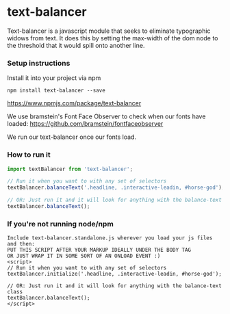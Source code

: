 # text-balancer

Text-balancer is a javascript module that seeks to eliminate typographic widows from text. It does this by setting the max-width of the dom node to the threshold that it would spill onto another line.

### Setup instructions

Install it into your project via npm

`npm install text-balancer --save`

https://www.npmjs.com/package/text-balancer

We use bramstein's Font Face Observer to check when our fonts have loaded: https://github.com/bramstein/fontfaceobserver

We run our text-balancer once our fonts load.

### How to run it

```javascript
import textBalancer from 'text-balancer';

// Run it when you want to with any set of selectors
textBalancer.balanceText('.headline, .interactive-leadin, #horse-god');

// OR: Just run it and it will look for anything with the balance-text class
textBalancer.balanceText();
```

### If you're not running node/npm
```
Include text-balancer.standalone.js wherever you load your js files
and then:
PUT THIS SCRIPT AFTER YOUR MARKUP IDEALLY UNDER THE BODY TAG
OR JUST WRAP IT IN SOME SORT OF AN ONLOAD EVENT :)
<script>
// Run it when you want to with any set of selectors
textBalancer.initialize('.headline, .interactive-leadin, #horse-god');

// OR: Just run it and it will look for anything with the balance-text class
textBalancer.balanceText();
</script>
```
